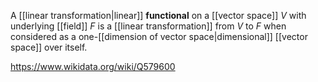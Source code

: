 A [[linear transformation|linear]] **functional** on a [[vector space]] $V$ with underlying [[field]] $F$ is a [[linear transformation]] from $V$ to $F$ when considered as a one-[[dimension of vector space|dimensional]] [[vector space]] over itself.

https://www.wikidata.org/wiki/Q579600